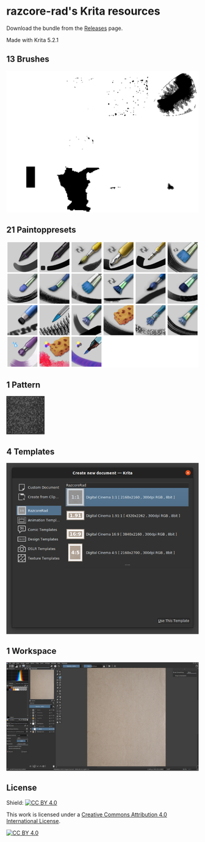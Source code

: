 # razcore-rad's Krita resources

Download the bundle from the [Releases](https://github.com/razcore-rad/krita-resources/releases) page.

Made with Krita 5.2.1

## 13 Brushes

![](readme/01-brushes.png)

## 21 Paintoppresets

![](readme/02-paintoppresets.png)

## 1 Pattern

![](readme/03-patterns.png)

## 4 Templates

![](readme/04-templates.png)

## 1 Workspace

![](readme/05-workspace.png)

## License

Shield: [![CC BY 4.0][cc-by-shield]][cc-by]

This work is licensed under a
[Creative Commons Attribution 4.0 International License][cc-by].

[![CC BY 4.0][cc-by-image]][cc-by]

[cc-by]: http://creativecommons.org/licenses/by/4.0/
[cc-by-image]: https://licensebuttons.net/l/by/4.0/88x31.png
[cc-by-shield]: https://img.shields.io/badge/License-CC%20BY%204.0-lightgrey.svg

